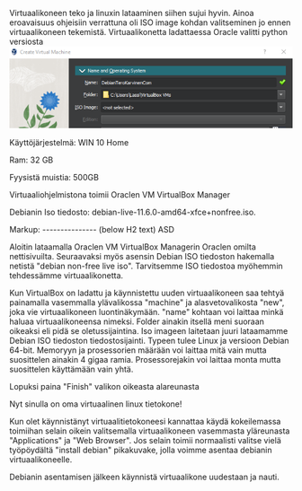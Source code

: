 Virtuaalikoneen teko ja linuxin lataaminen siihen sujui hyvin. Ainoa eroavaisuus ohjeisiin verrattuna oli ISO image kohdan valitseminen jo ennen virtuaalikoneen tekemistä. Virtuaalikonetta ladattaessa Oracle valitti python versiosta
 ![Add file: Upload](ISOimage.PNG)
 

 
 Käyttöjärjestelmä: 
 WIN 10 Home
 
 Ram: 
 32 GB
 
 Fyysistä muistia: 
 500GB
 
 
 Virtuaaliohjelmistona toimii Oraclen VM VirtualBox Manager
 
 Debianin Iso tiedosto: debian-live-11.6.0-amd64-xfce+nonfree.iso.
 
Markup: --------------- (below H2 text)
ASD
 
 Aloitin lataamalla Oraclen VM VirtualBox Managerin Oraclen omilta nettisivuilta. Seuraavaksi myös asensin Debian ISO tiedoston hakemalla netistä "debian non-free live iso". Tarvitsemme ISO tiedostoa myöhemmin tehdessämme virtuaalikonetta.
 
 Kun VirtualBox on ladattu ja käynnistettu uuden virtuaalikoneen saa tehtyä painamalla vasemmalla ylävalikossa "machine" ja alasvetovalikosta "new", joka vie virtuaalikoneen luontinäkymään. "name" kohtaan voi laittaa minkä haluaa virtuaalikoneensa nimeksi. Folder ainakin itsellä meni suoraan oikeaksi eli pidä se oletussijaintina. Iso imageen laitetaan juuri lataamamme Debian ISO tiedoston tiedostosijainti. Typeen tulee Linux ja versioon Debian 64-bit. Memoryyn ja prosessorien määrään voi laittaa mitä vain mutta suosittelen ainakin 4 gigaa ramia. Prosessorejakin voi laittaa monta mutta suosittelen käyttämään vain yhtä.
 
 Lopuksi paina "Finish" valikon oikeasta alareunasta
 
 Nyt sinulla on oma virtuaalinen linux tietokone!
 
 Kun olet käynnistänyt virtuaalitietokoneesi kannattaa käydä kokeilemassa toimiihan selain oikein valitsemalla virtuaalikoneen vasemmasta yläreunasta "Applications" ja 
 "Web Browser". Jos selain toimii normaalisti valitse vielä työpöydältä "install debian" pikakuvake, jolla voimme asentaa debianin virtuaalikoneelle.
 
 Debianin asentamisen jälkeen käynnistä virtuaalikone uudestaan ja nauti.

